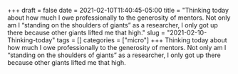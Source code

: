 +++draft = falsedate = 2021-02-10T11:40:45-05:00title = "Thinking today about how much I owe professionally to the generosity of mentors. Not only am I “standing on the shoulders of giants” as a researcher, I only got up there because other giants lifted me that high."slug = "2021-02-10-Thinking-today"tags = []categories = ["micro"]+++Thinking today about how much I owe professionally to the generosity of mentors. Not only am I “standing on the shoulders of giants” as a researcher, I only got up there because other giants lifted me that high.